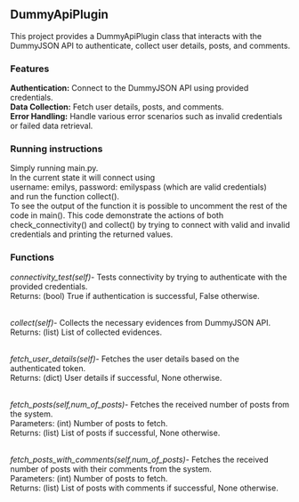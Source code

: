 ## DummyApiPlugin
This project provides a DummyApiPlugin class that interacts with the DummyJSON API to authenticate, collect user details, posts, and comments.

### Features
**Authentication:** Connect to the DummyJSON API using provided credentials. <br>
**Data Collection:** Fetch user details, posts, and comments. <br>
**Error Handling:** Handle various error scenarios such as invalid credentials or failed data retrieval.

### Running instructions
Simply running main.py. <br>
In the current state it will connect using <br>
username: emilys, password: emilyspass (which are valid credentials) <br>
and run the function collect(). <br>
To see the output of the function it is possible to uncomment the rest of the code in main(). This code demonstrate the actions of both check_connectivity() and collect() by trying to connect with valid and invalid credentials and printing the returned values.

### Functions
*connectivity_test(self)-* Tests connectivity by trying to authenticate with the provided credentials. <br>
Returns: (bool) True if authentication is successful, False otherwise. <br><br>

*collect(self)-* Collects the necessary evidences from DummyJSON API. <br>
Returns: (list) List of collected evidences. <br><br>

*fetch_user_details(self)-* Fetches the user details based on the authenticated token. <br>
Returns: (dict) User details if successful, None otherwise. <br><br>

*fetch_posts(self,num_of_posts)-* Fetches the received number of posts from the system. <br>
Parameters: (int) Number of posts to fetch. <br>
Returns: (list) List of posts if successful, None otherwise. <br><br>

*fetch_posts_with_comments(self,num_of_posts)-* Fetches the received number of posts with their comments from the system. <br>
Parameters: (int) Number of posts to fetch. <br>
Returns: (list) List of posts with comments if successful, None otherwise. <br><br>